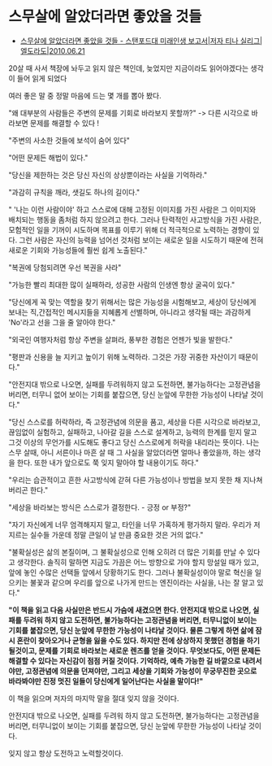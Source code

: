 **스무살에 알았더라면 좋았을 것들**
===

- [스무살에 알았더라면 좋았을 것들 - 스탠포드대 미래인생 보고서|저자 티나 실리그|엘도라도|2010.06.21](http://book.naver.com/bookdb/book_detail.nhn?bid=6284954)

20살 때 사서 책장에 놔두고 읽지 않은 책인데, 늦었지만 지금이라도 읽어야겠다는 생각이 들어 읽게 되었다

여러 좋은 말 중 정말 마음에 드는 몇 개를 뽑아 봤다.

"왜 대부분의 사람들은 주변의 문제를 기회로 바라보지 못할까?" -> 다른 시각으로 바라보면 문제를 해결할 수 있다 !

"주변의 사소한 것들에 보석이 숨어 있다"

"어떤 문제든 해법이 있다."

"당신을 제한하는 것은 당신 자신의 상상뿐이라는 사실을 기억하라."

"과감히 규칙을 깨라, 샛길도 하나의 길이다."

" '나는 이런 사람이야' 하고 스스로에 대해 고정된 이미지를 가진 사람은 그 이미지와 배치되는 행동을 좀처럼 하지 않으려고 한다. 그러나 탄력적인 사고방식을 가진 사람은, 모험적인 일을 기꺼이 시도하며 목표를 이루기 위해 더 적극적으로 노력하는 경향이 있다. 그런 사람은 자신의 능력을 넘어선 것처럼 보이는 새로운 일을 시도하기 때문에 전혀 새로운 기회와 가능성들에 훨씬 쉽게 노출된다."

"복권에 당첨되려면 우선 복권을 사라"

"가능한 빨리 최대한 많이 실패하라, 성공한 사람의 인생엔 항상 굴곡이 있다."

"당신에게 꼭 맞는 역할을 찾기 위해서는 많은 가능성을 시험해보고, 세상이 당신에게 보내는 직,간접적인 메시지들을 지혜롭게 선별하며, 아니라고 생각될 때는 과감하게 'No'라고 선을 그을 줄 알아야 한다."

"외국인 여행자처럼 항상 주변을 살펴라, 풍부한 경험은 언젠가 빛을 발한다."

"평판과 신용을 늘 지키고 높이기 위해 노력하라. 그것은 가장 귀중한 자산이기 때문이다."

"안전지대 밖으로 나오면, 실패를 두려워하지 않고 도전하면, 불가능하다는 고정관념을 버리면, 터무니 없어 보이는 기회를 붙잡으면, 당신 눈앞에 무한한 가능성이 나타날 것이다."

"당신 스스로를 허락하라, 즉 고정관념에 의문을 품고, 세상을 다른 시각으로 바라보고, 끊임없이 실험하고, 실패하고, 나아갈 길을 스스로 설계하고, 능력의 한계를 믿지 말고 그것 이상의 무언가를 시도해도 좋다고 당신 스스로에게 허락을 내리라는 뜻이다. 나는 스무 살때, 아니 서른이나 마흔 살 때 그 사실을 알았더라면 얼마나 좋았을까, 하는 생각을 한다. 또한 내가 앞으로도 쭉 잊지 말아야 할 내용이기도 하다."

"우리는 습관적이고 흔한 사고방식에 갇혀 다른 가능성이나 방법을 보지 못한 채 지나쳐 버리곤 한다."

"세상을 바라보는 방식은 스스로가 결정한다. - 긍정 or 부정?"

"자기 자신에게 너무 엄격해지지 말고, 타인을 너무 가혹하게 평가하지 말라. 우리가 저지르는 실수들 가운데 정말 큰일이 날 만큼 중요한 것은 거의 없다."

"불확실성은 삶의 본질이며, 그 불확실성으로 인해 오히려 더 많은 기회를 만날 수 있다고 생각한다. 솔직히 말하면 지금도 가끔은 어느 방향으로 가야 할지 망설일 때가 있고, 앞에 놓인 수많은 선택들 앞에서 당황하기도 한다. 그러나 불확실성이야 말로 혁신을 일으키는 불꽃과 같으며 우리를 앞으로 나가게 만드는 엔진이라는 사실을, 나는 잘 알고 있다."

**"이 책을 읽고 다음 사실만은 반드시 가슴에 새겼으면 한다. 안전지대 밖으로 나오면, 실패를 두려워 하지 않고 도전하면, 불가능하다는 고정관념을 버리면, 터무니없이 보이는 기회를 붙잡으면, 당신 눈앞에 무한한 가능성이 나타날 것이다. 물론 그렇게 하면 삶에 잠시 혼란이 찾아오거나 균형을 잃을 수도 있다. 하지만 전에 상상하지 못했던 경험을 하기 될것이고, 문제를 기회로 바라보는 새로운 렌즈를 얻을 것이다. 무엇보다도, 어떤 문제든 해결할 수 있다는 자신감이 점점 커질 것이다. 기억하라, 예측 가능한 길 바깥으로 내려서야만, 고정관념에 의문을 던져야만, 그리고 세상을 기회와 가능성이 무궁무진한 곳으로 바라봐야만 진정 멋진 일들이 당신에게 일어난다는 사실을 말이다!"**

이 책을 읽으며 저자의 마지막 말을 절대 잊지 않을 것이다.

안전지대 밖으로 나오면, 실패를 두려워 하지 않고 도전하면, 불가능하다는 고정관념을 버리면, 터무니없이 보이는 기회를 붙잡으면, 당신 눈앞에 무한한 가능성이 나타날 것이다.

잊지 않고 항상 도전하고 노력할것이다.
